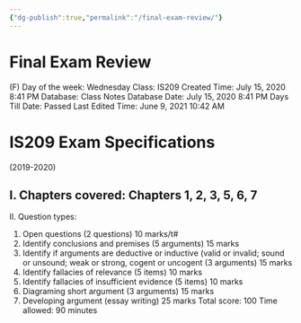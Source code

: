 ```yaml
---
{"dg-publish":true,"permalink":"/final-exam-review/"}
---
```


# Final Exam Review

(F) Day of the week: Wednesday
Class: IS209
Created Time: July 15, 2020 8:41 PM
Database: Class Notes Database
Date: July 15, 2020 8:41 PM
Days Till Date: Passed
Last Edited Time: June 9, 2021 10:42 AM

# IS209 Exam Specifications
(2019-2020)

## I. Chapters covered: Chapters 1, 2, 3, 5, 6, 7
II. Question types:

1. Open questions (2 questions) 10 marks/t#
2. Identify conclusions and premises (5 arguments) 15 marks
3. Identify if arguments are deductive or inductive (valid or invalid; sound or
unsound; weak or strong, cogent or uncogent (3 arguments) 15 marks
4. Identify fallacies of relevance (5 items) 10 marks
5. Identify fallacies of insufficient evidence (5 items) 10 marks
6. Diagraming short argument (3 arguments) 15 marks
7. Developing argument (essay writing) 25 marks
Total score: 100
Time allowed: 90 minutes